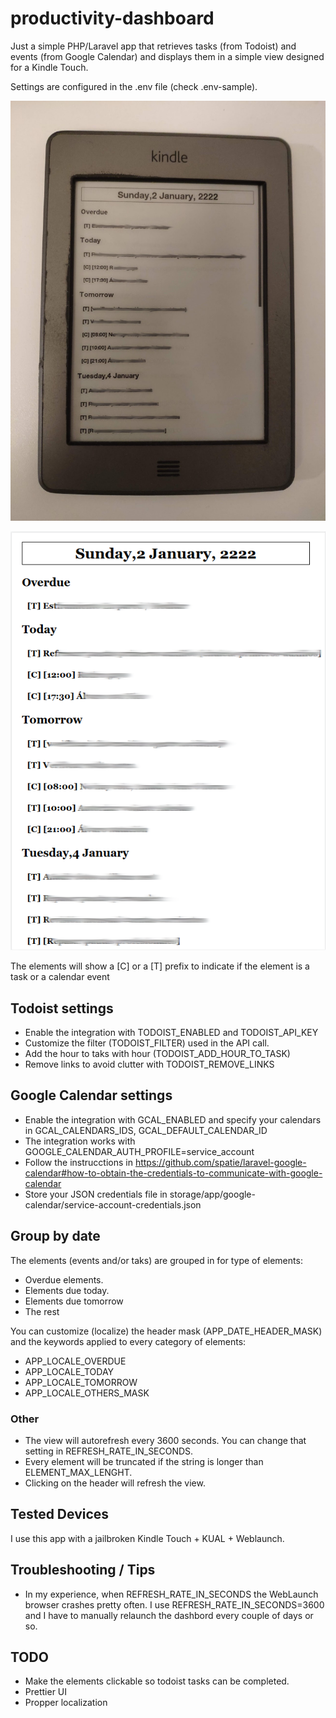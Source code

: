 # productivity-dashboard

Just a simple PHP/Laravel app that retrieves tasks (from Todoist) and events (from Google Calendar) and displays them in a simple view designed for a Kindle Touch.

Settings are configured in the .env file (check .env-sample).

![](resources/img/kindle.jpg)

![](resources/img/index.png)

The elements will show a [C] or a [T] prefix to indicate if the element is a task or a calendar event

## Todoist settings

* Enable the integration with TODOIST_ENABLED and TODOIST_API_KEY
* Customize the filter (TODOIST_FILTER) used in the API call.
* Add the hour to taks with hour (TODOIST_ADD_HOUR_TO_TASK)
* Remove links to avoid clutter with TODOIST_REMOVE_LINKS

## Google Calendar settings

* Enable the integration with GCAL_ENABLED and specify your calendars in GCAL_CALENDARS_IDS, GCAL_DEFAULT_CALENDAR_ID
* The integration works with GOOGLE_CALENDAR_AUTH_PROFILE=service_account
* Follow the instrucctions in https://github.com/spatie/laravel-google-calendar#how-to-obtain-the-credentials-to-communicate-with-google-calendar
* Store your JSON credentials file in storage/app/google-calendar/service-account-credentials.json

## Group by date

The elements (events and/or taks)  are grouped in for type of elements:

- Overdue elements.
- Elements due today.
- Elements due tomorrow
- The rest

You can customize (localize) the header mask (APP_DATE_HEADER_MASK) and the keywords applied to every category of elements:

* APP_LOCALE_OVERDUE
* APP_LOCALE_TODAY
* APP_LOCALE_TOMORROW
* APP_LOCALE_OTHERS_MASK

### Other

* The view will autorefresh every 3600 seconds. You can change that setting in REFRESH_RATE_IN_SECONDS.
* Every element will be truncated if the string is longer than ELEMENT_MAX_LENGHT.
* Clicking on the header will refresh the view.

## Tested Devices

I use this app with a jailbroken Kindle Touch + KUAL + Weblaunch.

## Troubleshooting / Tips

* In my experience, when REFRESH_RATE_IN_SECONDS the WebLaunch browser crashes pretty often. I use REFRESH_RATE_IN_SECONDS=3600 and I have to manually relaunch the dashbord every couple of days or so.


## TODO

- Make the elements clickable so todoist tasks can be completed.
- Prettier UI
- Propper localization

